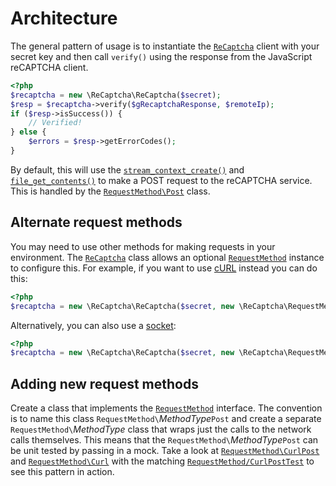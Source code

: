 # Architecture

The general pattern of usage is to instantiate the
[`ReCaptcha`](./src/ReCaptcha/ReCaptcha.php) client with your secret key and
then call `verify()` using the response from the JavaScript reCAPTCHA client.

```php
<?php
$recaptcha = new \ReCaptcha\ReCaptcha($secret);
$resp = $recaptcha->verify($gRecaptchaResponse, $remoteIp);
if ($resp->isSuccess()) {
    // Verified!
} else {
    $errors = $resp->getErrorCodes();
}
```

By default, this will use the
[`stream_context_create()`](https://secure.php.net/stream_context_create) and
[`file_get_contents()`](https://secure.php.net/file_get_contents) to make a POST
request to the reCAPTCHA service. This is handled by the
[`RequestMethod\Post`](./src/ReCaptcha/RequestMethod/Post.php) class.

## Alternate request methods

You may need to use other methods for making requests in your environment. The
[`ReCaptcha`](./src/ReCaptcha/ReCaptcha.php) class allows an optional
[`RequestMethod`](./src/ReCaptcha/RequestMethod.php) instance to configure this.
For example, if you want to use [cURL](https://secure.php.net/curl) instead you
can do this:

```php
<?php
$recaptcha = new \ReCaptcha\ReCaptcha($secret, new \ReCaptcha\RequestMethod\CurlPost());
```

Alternatively, you can also use a [socket](https://secure.php.net/fsockopen):

```php
<?php
$recaptcha = new \ReCaptcha\ReCaptcha($secret, new \ReCaptcha\RequestMethod\SocketPost());
```

## Adding new request methods

Create a class that implements the
[`RequestMethod`](./src/ReCaptcha/RequestMethod.php) interface. The convention
is to name this class `RequestMethod\`_MethodType_`Post` and create a separate
`RequestMethod\`_MethodType_ class that wraps just the calls to the network
calls themselves. This means that the `RequestMethod\`_MethodType_`Post` can be
unit tested by passing in a mock. Take a look at
[`RequestMethod\CurlPost`](./src/ReCaptcha/RequestMethod/CurlPost.php) and
[`RequestMethod\Curl`](./src/ReCaptcha/RequestMethod/Curl.php) with the matching
[`RequestMethod/CurlPostTest`](./tests/ReCaptcha/RequestMethod/CurlPostTest.php)
to see this pattern in action.
